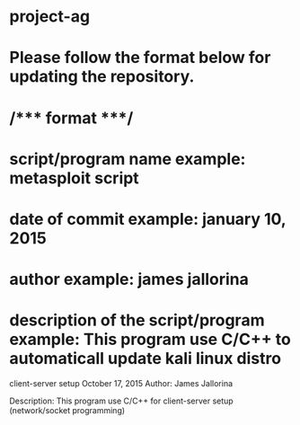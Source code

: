 # project-ag
# Please follow the format below for updating the repository.
# /*** format ***/
# script/program name example: metasploit script
# date of commit example: january 10, 2015
# author example: james jallorina
# description of the script/program example: This program use C/C++ to automaticall update kali linux distro


client-server setup
October 17, 2015
Author: James Jallorina

Description:
This program use C/C++ for client-server setup (network/socket programming)